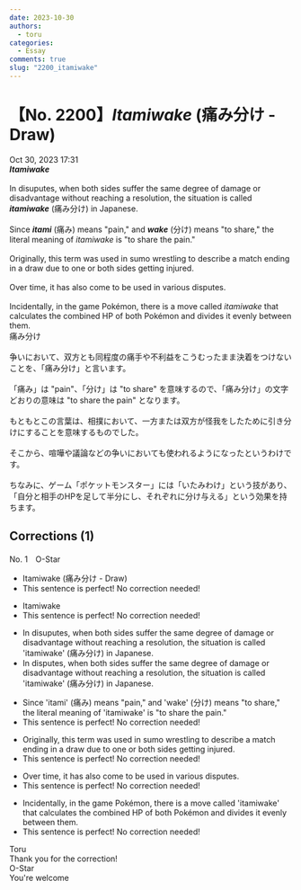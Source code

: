 ```yaml
---
date: 2023-10-30
authors:
  - toru
categories:
  - Essay
comments: true
slug: "2200_itamiwake"
---
```


# 【No. 2200】<strong><em>Itamiwake</em></strong> (痛み分け - Draw)
<div class="date">Oct 30, 2023 17:31</div>
<div id="post"><div id="body_show_ori">
<strong><em>Itamiwake</em></strong><br/><br/>In disuputes, when both sides suffer the same degree of damage or disadvantage without reaching a resolution, the situation is called <strong><em>itamiwake</em></strong> (痛み分け) in Japanese.<br/><br/>Since <strong><em>itami</em></strong> (痛み) means "pain," and <strong><em>wake</em></strong> (分け) means "to share," the literal meaning of <em>itamiwake</em> is "to share the pain."<br/><br/>Originally, this term was used in sumo wrestling to describe a match ending in a draw due to one or both sides getting injured.<br/><br/>Over time, it has also come to be used in various disputes.<br/><br/>Incidentally, in the game Pokémon, there is a move called <em>itamiwake</em> that calculates the combined HP of both Pokémon and divides it evenly between them.
</div></div>

<!-- more -->

<div id="post_ja"><div id="body_show_mo">
痛み分け<br/><br/>争いにおいて、双方とも同程度の痛手や不利益をこうむったまま決着をつけないことを、「痛み分け」と言います。<br/><br/>「痛み」は "pain"、「分け」は "to share" を意味するので、「痛み分け」の文字どおりの意味は "to share the pain" となります。<br/><br/>もともとこの言葉は、相撲において、一方または双方が怪我をしたために引き分けにすることを意味するものでした。<br/><br/>そこから、喧嘩や議論などの争いにおいても使われるようになったというわけです。<br/><br/>ちなみに、ゲーム「ポケットモンスター」には「いたみわけ」という技があり、「自分と相手のHPを足して半分にし、それぞれに分け与える」という効果を持ちます。
</div></div>

## Corrections (1)
<div id="block"><div class="first_name"> No. 1　<span class="just_name">O-Star</span></div><div id="block2">
<ul class="correction_field">
<li class="incorrect">Itamiwake (痛み分け - Draw)</li>
<li class="corrected perfect">This sentence is perfect! No correction needed!</li>
</ul>
<ul class="correction_field">
<li class="incorrect">Itamiwake</li>
<li class="corrected perfect">This sentence is perfect! No correction needed!</li>
</ul>
<ul class="correction_field">
<li class="incorrect">In disuputes, when both sides suffer the same degree of damage or disadvantage without reaching a resolution, the situation is called 'itamiwake' (痛み分け) in Japanese.</li>
<li class="corrected correct">
In <span class="f_bold">disputes, </span>when both sides suffer the same degree of damage or disadvantage without reaching a resolution, the situation is called 'itamiwake' (痛み分け) in Japanese.
</li>
</ul>
<ul class="correction_field">
<li class="incorrect">Since 'itami' (痛み) means "pain," and 'wake' (分け) means "to share," the literal meaning of 'itamiwake' is "to share the pain."</li>
<li class="corrected perfect">This sentence is perfect! No correction needed!</li>
</ul>
<ul class="correction_field">
<li class="incorrect">Originally, this term was used in sumo wrestling to describe a match ending in a draw due to one or both sides getting injured.</li>
<li class="corrected perfect">This sentence is perfect! No correction needed!</li>
</ul>
<ul class="correction_field">
<li class="incorrect">Over time, it has also come to be used in various disputes.</li>
<li class="corrected perfect">This sentence is perfect! No correction needed!</li>
</ul>
<ul class="correction_field">
<li class="incorrect">Incidentally, in the game Pokémon, there is a move called 'itamiwake' that calculates the combined HP of both Pokémon and divides it evenly between them.</li>
<li class="corrected perfect">This sentence is perfect! No correction needed!</li>
</ul>
</div><div class="name"><span class="just_name">Toru</span><br>
Thank you for the correction!
</div>
<div class="name"><span class="just_name">O-Star</span><br>
You're welcome
</div>
</div>
